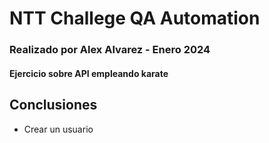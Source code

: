 # NTT Challege QA Automation  
### Realizado por Alex Alvarez - Enero 2024
#### Ejercicio sobre API empleando karate

## **Conclusiones**
* Crear un usuario                       
  
